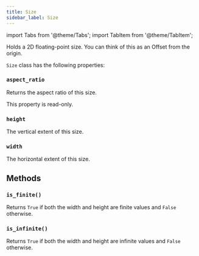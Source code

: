 ```yaml
---
title: Size
sidebar_label: Size
---
```


import Tabs from '@theme/Tabs';
import TabItem from '@theme/TabItem';

Holds a 2D floating-point size. You can think of this as an Offset from the origin.

`Size` class has the following properties:

### `aspect_ratio`

Returns the aspect ratio of this size.

This property is read-only.

### `height`

The vertical extent of this size.

### `width`

The horizontal extent of this size.

## Methods

### `is_finite()`

Returns `True` if both the width and height are finite values and `False` otherwise.

### `is_infinite()`

Returns `True` if both the width and height are infinite values and `False` otherwise.